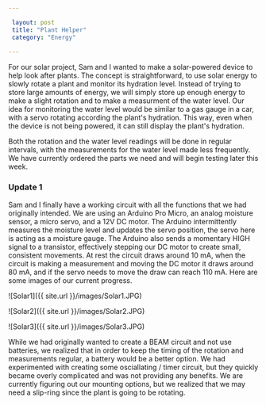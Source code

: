 ```yaml
---

 layout: post
 title: "Plant Helper"
 category: "Energy"
 
---
```


For our solar project, Sam and I wanted to make a solar-powered device to help look after plants. The concept is straightforward, to use solar energy to slowly rotate a plant and monitor its hydration level. Instead of trying to store large amounts of energy, we will simply store up enough energy to make a slight rotation and to make a measurment of the water level. Our idea for monitoring the water level would be similar to a gas gauge in a car, with a servo rotating according the plant's hydration. This way, even when the device is not being powered, it can still display the plant's hydration. 

Both the rotation and the water level readings will be done in regular intervals, with the measurements for the water level made less frequently. We have currently ordered the parts we need and will begin testing later this week. 

### Update 1

Sam and I finally have a working circuit with all the functions that we had originally intended. We are using an Arduino Pro Micro, an analog moisture sensor, a micro servo, and a 12V DC motor. The Arduino intermittently measures the moisture level and updates the servo position, the servo here is acting as a moisture gauge. The Arduino also sends a momentary HIGH signal to a transistor, effectively stepping our DC motor to create small, consistent movements. At rest the circuit draws around 10 mA, when the circuit is making a measurement and moving the DC motor it draws around 80 mA, and if the servo needs to move the draw can reach 110 mA. Here are some images of our current progress.


![Solar1]({{ site.url }}/images/Solar1.JPG)

![Solar2]({{ site.url }}/images/Solar2.JPG)

![Solar3]({{ site.url }}/images/Solar3.JPG)

While we had originally wanted to create a BEAM circuit and not use batteries, we realized that in order to keep the timing of the rotation and measurements regular, a battery would be a better option. We had experimented with creating some osciallating / timer circuit, but they quickly became overly complicated and was not providing any benefits. We are currently figuring out our mounting options, but we realized that we may need a slip-ring since the plant is going to be rotating. 

